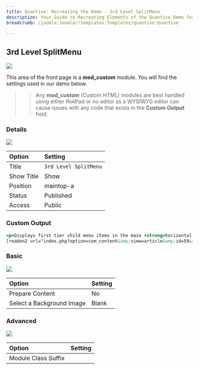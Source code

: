 ```yaml
---
title: Quantive: Recreating the Demo - 3rd Level SplitMenu
description: Your Guide to Recreating Elements of the Quantive Demo for Joomla
breadcrumb: /joomla:Joomla/!templates:Templates/quantive:Quantive

---
```


3rd Level SplitMenu
-----

![][demo]

This area of the front page is a **mod_custom** module. You will find the settings used in our demo below.

>> Any **mod_custom** (Custom HTML) modules are best handled using either RokPad or no editor as a WYSIWYG editor can cause issues with any code that exists in the **Custom Output** field.

### Details

![][demo2]

| Option     | Setting               |  
| :--------- | :-------------------- |  
| Title      | `3rd Level SplitMenu` |  
| Show Title | Show                  |  
| Position   | maintop-a             |  
| Status     | Published             |  
| Access     | Public                |  

### Custom Output

~~~ .html
<p>Displays first tier child menu items in the main <strong>horizontal bar</strong>, and then its children in the <strong>side</strong> column.</p>
[readon2 url="index.php?option=com_content&amp;view=article&amp;id=59&amp;Itemid=166"]Learn More[/readon2]
~~~

### Basic

![][demo3]

| Option                    | Setting |  
| :------------------------ | :------ |  
| Prepare Content           | No      |  
| Select a Background Image | Blank   |

### Advanced

![][demo4]

| Option              | Setting |  
| :------------------ | :------ |  
| Module Class Suffix |         |  

[demo]: assets/demo_2.jpeg
[demo2]: assets/demo_2a.jpeg
[demo3]: assets/demo_2b.jpeg
[demo4]: assets/demo_2c.jpeg
